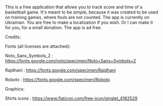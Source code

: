 This is a free application that allows you to track score and time of a basketball game.
It's meant to be simple, because it was created to be used on training games, where fouls are not counted.
The app is currently on Ukrainian. You are free to make a localization if you wish. Or I can make it for you, for a small donation.
The app is ad free.


Credits:

Fonts (all licenses are attached):

Noto_Sans_Symbols_2 : https://fonts.google.com/noto/specimen/Noto+Sans+Symbols+2

Rajdhani : https://fonts.google.com/specimen/Rajdhani

Roboto : https://fonts.google.com/specimen/Roboto

Graphics: 

Shirts icons : https://www.flaticon.com/free-icon/singlet_4182529
